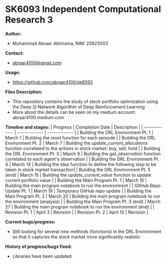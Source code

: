 # SK6093 Independent Computational Research 3

**Author:**
- Muhammad Abraar Abhirama, NIM: 20923003

**Contact:**
- abraar4100@gmail.com

**Usage:**
- https://github.com/abraar4100/sk6093

**Files Description:**
- This repository contains the study of stock portfolio optimization using the Deep Q-Network Algorithm of Deep Reinforcement Learning
- More about the details can be seen on my medium account: abraar4100.medium.com

**Timeline and stages:**
| Progress  | Completion Date | Description | 
| ------------- | ------------- | ------------- |
| Building the DRL Environment Pt. 1  | March 1  |  Building the _reset_ function for each episode |
| Building the DRL Environment Pt. 2 | March 7  |  Building the _update_current_allocations_ function correlated to the actions in stock market: buy, sell, hold |
| Building the DRL Environment Pt. 3  | March 9  |  Building the _get_observation_ function correlated to each agent's observation |
| Building the DRL Environment Pt. 4  | March 14  |  Building the _step_ function to define the following step to be taken in stock market transaction|
| Building the DRL Environment Pt. 5 (end) | March 15 |  Building the _update_current_value_ function to update current portfolio value |
| Building the Main Program Pt. 1 | March 15 |  Building the main program notebook to run the environment |
| GitHub Repo Update Pt. 1 | March 19 |  Temporary GitHub repo update  |
| Building the Main Program Pt. 2 | March 20 |  Building the main program notebook to run the environment (analysis) |
| Building the Main Program Pt. 3 (end) | March 27 |  Building the main program notebook to run the environment (end) |
| Revision Pt. 1 | April 3 |  Revision |
| Revision Pt. 2 | April 10 |  Revision |

**Current bugs/progress:**
- Still looking for several new methods (functions) in the DRL Environment so that it captures the stock market more significantly realistic

**History of progress/bugs fixed:**
- Libraries have been updated
